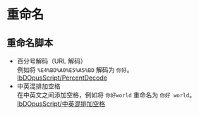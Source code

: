 # 重命名
## 重命名脚本
- 百分号解码（URL 解码）  
    例如将 `%E4%BD%A0%E5%A5%BD` 解码为 `你好`。  
    [IbDOpusScript/PercentDecode](https://github.com/Chaoses-Ib/IbDOpusScripts/blob/main/Rename%20Scripts/PercentDecode.js)
- 中英混排加空格  
    在中英文之间添加空格，例如将 `你好world` 重命名为 `你好 world`。  
    [IbDOpusScript/中英混排加空格](https://github.com/Chaoses-Ib/IbDOpusScripts/blob/main/Rename%20Scripts/%E4%B8%AD%E8%8B%B1%E6%B7%B7%E6%8E%92%E5%8A%A0%E7%A9%BA%E6%A0%BC.js)